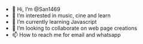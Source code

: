 - 👋 Hi, I’m @San1469
- 👀 I’m interested in music, cine and learn
- 🌱 I’m currently learning Javascript
- 💞️ I’m looking to collaborate on web page creations
- 📫 How to reach me for email and whatsapp

<!---
San1469/San1469 is a ✨ special ✨ repository because its `README.md` (this file) appears on your GitHub profile.
You can click the Preview link to take a look at your changes.
--->
